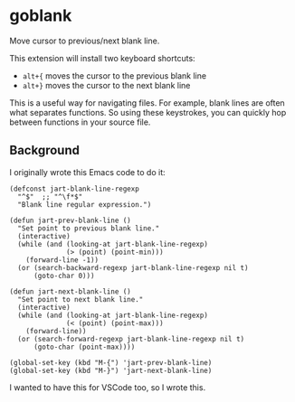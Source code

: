# goblank

Move cursor to previous/next blank line.

This extension will install two keyboard shortcuts:

- `alt+{` moves the cursor to the previous blank line
- `alt+}` moves the cursor to the next blank line

This is a useful way for navigating files. For example, blank lines are often
what separates functions. So using these keystrokes, you can quickly hop between
functions in your source file.

## Background

I originally wrote this Emacs code to do it:

```elisp
(defconst jart-blank-line-regexp
  "^$"  ;; "^\f*$"
  "Blank line regular expression.")

(defun jart-prev-blank-line ()
  "Set point to previous blank line."
  (interactive)
  (while (and (looking-at jart-blank-line-regexp)
              (> (point) (point-min)))
    (forward-line -1))
  (or (search-backward-regexp jart-blank-line-regexp nil t)
      (goto-char 0)))

(defun jart-next-blank-line ()
  "Set point to next blank line."
  (interactive)
  (while (and (looking-at jart-blank-line-regexp)
              (< (point) (point-max)))
    (forward-line))
  (or (search-forward-regexp jart-blank-line-regexp nil t)
      (goto-char (point-max))))

(global-set-key (kbd "M-{") 'jart-prev-blank-line)
(global-set-key (kbd "M-}") 'jart-next-blank-line)
```

I wanted to have this for VSCode too, so I wrote this.
